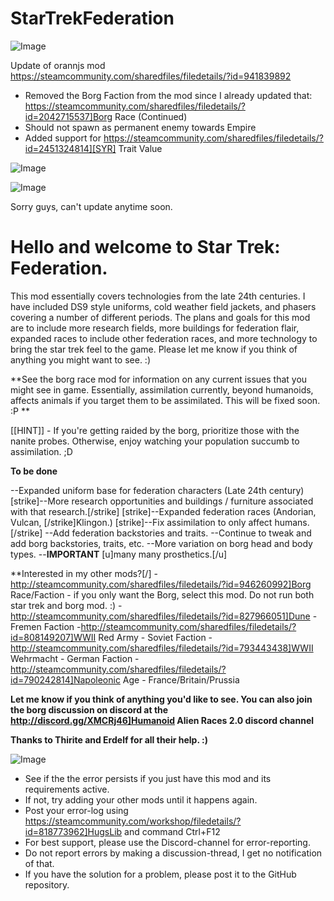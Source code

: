 # StarTrekFederation

![Image](https://i.imgur.com/buuPQel.png)

Update of orannjs mod
https://steamcommunity.com/sharedfiles/filedetails/?id=941839892

- Removed the Borg Faction from the mod since I already updated that: https://steamcommunity.com/sharedfiles/filedetails/?id=2042715537]Borg Race (Continued)
- Should not spawn as permanent enemy towards Empire
- Added support for https://steamcommunity.com/sharedfiles/filedetails/?id=2451324814][SYR] Trait Value

![Image](https://i.imgur.com/pufA0kM.png)

	
![Image](https://i.imgur.com/Z4GOv8H.png)


Sorry guys, can&apos;t update anytime soon.

# Hello and welcome to Star Trek: Federation.


This mod essentially covers technologies from the late 24th centuries. I have included DS9 style uniforms, cold weather field jackets, and phasers covering a number of different periods. The plans and goals for this mod are to include more research fields, more buildings for federation flair, expanded races to include other federation races, and more technology to bring the star trek feel to the game. Please let me know if you think of anything you might want to see. :)

**See the borg race mod for information on any current issues that you might see in game. Essentially, assimilation currently, beyond humanoids, affects animals if you target them to be assimilated. This will be fixed soon. :P **



[[HINT]] - If you&apos;re getting raided by the borg, prioritize those with the nanite probes. Otherwise, enjoy watching your population succumb to assimilation. ;D

**To be done**

--Expanded uniform base for federation characters (Late 24th century)
[strike]--More research opportunities and buildings / furniture associated with that research.[/strike]
[strike]--Expanded federation races (Andorian, Vulcan, [/strike]Klingon.)
[strike]--Fix assimilation to only affect humans.[/strike]
--Add federation backstories and traits.
--Continue to tweak and add borg backstories, traits, etc.
--More variation on borg head and body types.
--**IMPORTANT** [u]many many prosthetics.[/u]


**Interested in my other mods?[/]
-http://steamcommunity.com/sharedfiles/filedetails/?id=946260992]Borg Race/Faction - if you only want the Borg, select this mod. Do not run both star trek and borg mod. :)
-http://steamcommunity.com/sharedfiles/filedetails/?id=827966051]Dune - Fremen Faction
-http://steamcommunity.com/sharedfiles/filedetails/?id=808149207]WWII Red Army - Soviet Faction
-http://steamcommunity.com/sharedfiles/filedetails/?id=793443438]WWII Wehrmacht - German Faction
-http://steamcommunity.com/sharedfiles/filedetails/?id=790242814]Napoleonic Age - France/Britain/Prussia


**Let me know if you think of anything you&apos;d like to see. You can also join the borg discussion on discord at the  http://discord.gg/XMCRj46]Humanoid Alien Races 2.0 discord channel**

**Thanks to Thirite and Erdelf for all their help. :)**


![Image](https://i.imgur.com/PwoNOj4.png)



-  See if the the error persists if you just have this mod and its requirements active.
-  If not, try adding your other mods until it happens again.
-  Post your error-log using https://steamcommunity.com/workshop/filedetails/?id=818773962]HugsLib and command Ctrl+F12
-  For best support, please use the Discord-channel for error-reporting.
-  Do not report errors by making a discussion-thread, I get no notification of that.
-  If you have the solution for a problem, please post it to the GitHub repository.




